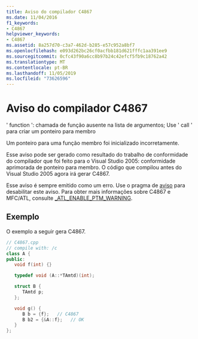 ```yaml
---
title: Aviso do compilador C4867
ms.date: 11/04/2016
f1_keywords:
- C4867
helpviewer_keywords:
- C4867
ms.assetid: 8a257d70-c3a7-462d-b285-e57c952a8bf7
ms.openlocfilehash: e093d262bc26cf0acfbb181d621fffc1aa391ee9
ms.sourcegitcommit: 0cfc43f90a6cc8b97b24c42efcf5fb9c18762a42
ms.translationtype: MT
ms.contentlocale: pt-BR
ms.lasthandoff: 11/05/2019
ms.locfileid: "73626596"
---
```

# <a name="compiler-warning-c4867"></a>Aviso do compilador C4867

' function ': chamada de função ausente na lista de argumentos; Use ' call ' para criar um ponteiro para membro

Um ponteiro para uma função membro foi inicializado incorretamente.

Esse aviso pode ser gerado como resultado do trabalho de conformidade do compilador que foi feito para o Visual Studio 2005: conformidade aprimorada de ponteiro para membro.  O código que compilou antes do Visual Studio 2005 agora irá gerar C4867.

Esse aviso é sempre emitido como um erro. Use o pragma de [aviso](../../preprocessor/warning.md) para desabilitar este aviso. Para obter mais informações sobre C4867 e MFC/ATL, consulte [_ATL_ENABLE_PTM_WARNING](../../atl/reference/compiler-options-macros.md#_atl_enable_ptm_warning).

## <a name="example"></a>Exemplo

O exemplo a seguir gera C4867.

```cpp
// C4867.cpp
// compile with: /c
class A {
public:
   void f(int) {}

   typedef void (A::*TAmtd)(int);

   struct B {
      TAmtd p;
   };

   void g() {
      B b = {f};   // C4867
      B b2 = {&A::f};   // OK
   }
};
```